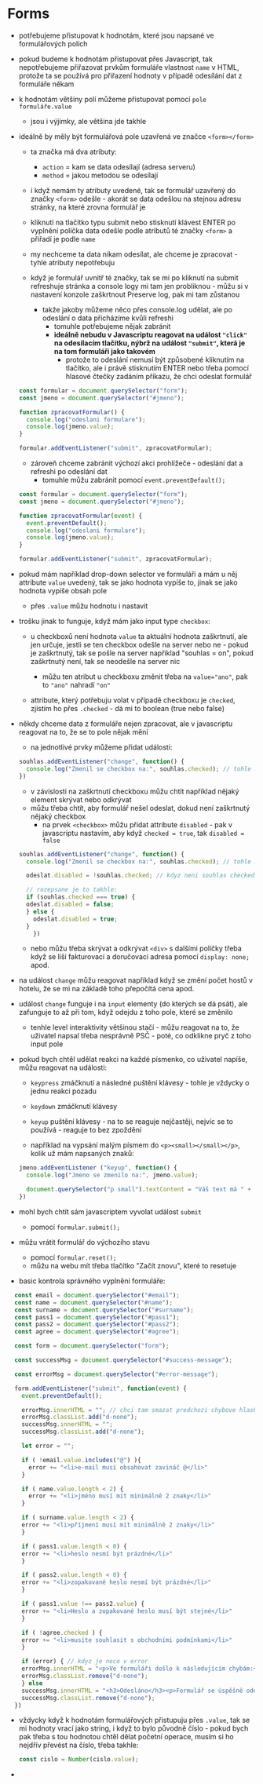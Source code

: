 # Forms

* potřebujeme přistupovat k hodnotám, které jsou napsané ve formulářových polích

* pokud budeme k hodnotám přistupovat přes Javascript, tak nepotřebujeme přiřazovat prvkům formuláře vlastnost `name` v HTML, protože ta se používá pro přiřazení hodnoty v případě odesílání dat z formuláře někam

* k hodnotám většiny polí můžeme přistupovat pomocí `pole formuláře.value`
  * jsou i výjimky, ale většina jde takhle

* ideálně by měly být formulářová pole uzavřená ve značce `<form></form>`
  * ta značka má dva atributy:
    * `action` = kam se data odesílají (adresa serveru)
    * `method` = jakou metodou se odesílají

  * i když nemám ty atributy uvedené, tak se formulář uzavřený do značky `<form>` odešle - akorát se data odešlou na stejnou adresu stránky, na které zrovna formulář je

  * kliknutí na tlačítko typu submit nebo stisknutí klávest ENTER po vyplnění políčka data odešle podle atributů té značky `<form>` a přiřadí je podle `name`

  * my nechceme ta data nikam odesílat, ale chceme je zpracovat - tyhle atributy nepotřebuju

  * když je formulář uvnitř té značky, tak se mi po kliknutí na submit refreshuje stránka a console logy mi tam jen probliknou - můžu si v nastavení konzole zaškrtnout Preserve log, pak mi tam zůstanou
    * takže jakoby můžeme něco přes console.log udělat, ale po odeslání o data přicházíme kvůli refreshi
      * tomuhle potřebujeme nějak zabránit
      * **ideálně nebudu v Javascriptu reagovat na událost `"click"` na odesílacím tlačítku, nýbrž na událost `"submit"`, která je na tom formuláři jako takovém**
        * protože to odeslání nemusí být způsobené kliknutím na tlačítko, ale i právě stisknutím ENTER nebo třeba pomocí hlasové čtečky zadáním příkazu, že chci odeslat formulář
  ```javascript
  const formular = document.querySelector("form");
  const jmeno = document.querySelector("#jmeno");

  function zpracovatFormular() {
    console.log("odeslani formulare");
    console.log(jmeno.value);
  }

  formular.addEventListener("submit", zpracovatFormular);
  ```
  * zároveň chceme zabránit výchozí akci prohlížeče - odeslání dat a refreshi po odeslání dat
    * tomuhle můžu zabránit pomocí `event.preventDefault();`
  ```javascript
  const formular = document.querySelector("form");
  const jmeno = document.querySelector("#jmeno");

  function zpracovatFormular(event) {
    event.preventDefault();
    console.log("odeslani formulare");
    console.log(jmeno.value);
  }

  formular.addEventListener("submit", zpracovatFormular);
  ```

* pokud mám například drop-down selector ve formuláři a mám u něj attribute `value` uvedený, tak se jako hodnota vypíše to, jinak se jako hodnota vypíše obsah pole
  * přes `.value` můžu hodnotu i nastavit

* trošku jinak to funguje, když mám jako input type `checkbox`:
  * u checkboxů není hodnota `value` ta aktuální hodnota zaškrtnutí, ale jen určuje, jestli se ten checkbox odešle na server nebo ne - pokud je zaškrtnutý, tak se pošle na server například "souhlas = on", pokud zaškrtnutý není, tak se neodešle na server nic
    * můžu ten atribut u checkboxu změnit třeba na `value="ano"`, pak to `"ano"` nahradí `"on"`

  * attribute, který potřebuju volat v případě checkboxu je `checked`, zjistím ho přes `.checked` - dá mi to boolean (true nebo false)

* někdy chceme data z formuláře nejen zpracovat, ale v javascriptu reagovat na to, že se to pole nějak mění
  * na jednotlivé prvky můžeme přidat události:

  ```javascript
  souhlas.addEventListener("change", function() {
    console.log("Zmenil se checkbox na:", souhlas.checked); // tohle mi jen v konzoli ukaze, zda je checkbox zaskrtnuty - true, nebo ne - false, reaguje to na zaskrtnuti checkboxu, ne na tlacitko submit
  })
  ```
  * v závislosti na zaškrtnutí checkboxu můžu chtít například nějaký element skrývat nebo odkrývat
  * můžu třeba chtít, aby formulář nešel odeslat, dokud není zaškrtnutý nějaký checkbox
    * na prvek `<checkbox>` můžu přidat attribute `disabled` - pak v javascriptu nastavím, aby když `checked = true`, tak `disabled = false`
  ```javascript
  souhlas.addEventListener("change", function() {
    console.log("Zmenil se checkbox na:", souhlas.checked); // tohle mi jen v konzoli ukaze, zda je checkbox zaskrtnuty - true, nebo ne - false, reaguje to na zaskrtnuti checkboxu, ne na tlacitko submit

    odeslat.disabled = !souhlas.checked; // kdyz neni souhlas checked, pak je odeslat disabled - zjednodussene napsano

    // rozepsane je to takhle:
    if (souhlas.checked === true) {
    odeslat.disabled = false;
    } else {
      odeslat.disabled = true;
    }
      })
  ```
    * nebo můžu třeba skrývat a odkrývat `<div>` s dalšími políčky třeba když se liší fakturovací a doručovací adresa pomocí `display: none;` apod.

* na událost `change` můžu reagovat například když se změní počet hostů v hotelu, že se mi na základě toho přepočítá cena apod.

* událost `change` funguje i na `input` elementy (do kterých se dá psát), ale zafunguje to až při tom, když odejdu z toho pole, které se změnilo
  * tenhle level interaktivity většinou stačí - můžu reagovat na to, že uživatel napsal třeba nesprávně PSČ - poté, co odklikne pryč z toho input pole

* pokud bych chtěl udělat reakci na každé písmenko, co uživatel napíše, můžu reagovat na události:
  * `keypress` zmáčknutí a následné puštění klávesy - tohle je vždycky o jednu reakci pozadu
  * `keydown` zmáčknutí klávesy
  * `keyup` puštění klávesy - na to se reaguje nejčastěji, nejvíc se to používá - reaguje to bez zpoždění

  * například na vypsání malým písmem do `<p><small></small></p>`, kolik už mám napsaných znaků:
  ```javascript
  jmeno.addEventListener ("keyup", function() {
    console.log("Jmeno se zmenilo na:", jmeno.value);

    document.querySelector("p small").textContent = "Váš text má " + jmeno.value.lenght + " znaků." // nemusím ten querySelector mít vždycky v proměnné, ale je to lepší
  })
  ```

* mohl bych chtít sám javascriptem vyvolat událost `submit`
  * pomocí `formular.submit();`

* můžu vrátit formulář do výchozího stavu
  * pomocí `formular.reset();`
  * můžu na webu mít třeba tlačítko "Začít znovu", které to resetuje

* basic kontrola správného vyplnění formuláře:
```javascript
  const email = document.querySelector("#email");
  const name = document.querySelector("#name");
  const surname = document.querySelector("#surname");
  const pass1 = document.querySelector("#pass1");
  const pass2 = document.querySelector("#pass2");
  const agree = document.querySelector("#agree");

  const form = document.querySelector("form");

  const successMsg = document.querySelector("#success-message");

  const errorMsg = document.querySelector("#error-message");

  form.addEventListener("submit", function(event) {
    event.preventDefault();

    errorMsg.innerHTML = ""; // chci tam smazat predchozi chybove hlasky, i kdyby tam nekde byly skryte - mohly by to treba cist ctecky displeju, nebo tak
    errorMsg.classList.add("d-none");
    successMsg.innerHTML = "";
    successMsg.classList.add("d-none");

    let error = "";

    if ( !email.value.includes("@") ){
      error += "<li>e-mail musí obsahovat zavináč @</li>"
    }

    if ( name.value.length < 2) {
      error += "<li>jméno musí mít minimálně 2 znaky</li>"
    }

    if ( surname.value.length < 2) {
    error += "<li>příjmení musí mít minimálně 2 znaky</li>"
    }

    if ( pass1.value.length < 0) {
    error += "<li>heslo nesmí být prázdné</li>"
    }

    if ( pass2.value.length < 0) {
    error += "<li>zopakované heslo nesmí být prázdné</li>"
    }

    if ( pass1.value !== pass2.value) {
    error += "<li>Heslo a zopakované heslo musí být stejné</li>"
    }

    if ( !agree.checked ) {
    error += "<li>musíte souhlasit s obchodními podmínkami</li>"
    }

    if (error) { // kdyz je neco v error
    errorMsg.innerHTML = "<p>Ve formuláři došlo k následujícím chybám:</p><ul>" + error + "</ul";
    errorMsg.classList.remove("d-none");
    } else
    successMsg.innerHTML = "<h3>Odesláno</h3><p>Formulář se úspěšně odeslal.</p>";
    successMsg.classList.remove("d-none");
  })
```

* vždycky když k hodnotám formulářových přistupuju přes `.value`, tak se mi hodnoty vrací jako string, i když to bylo původně číslo - pokud bych pak třeba s tou hodnotou chtěl dělat početní operace, musím si ho nejdřív převést na číslo, třeba takhle:

  ```javascript
  const cislo = Number(cislo.value);
  ```

* 